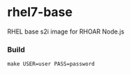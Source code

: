 # rhel7-base
RHEL base s2i image for RHOAR Node.js


### Build

```
make USER=user PASS=password
```